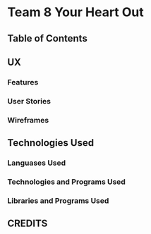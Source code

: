 # Team 8 Your Heart Out

## Table of Contents

## UX

### Features

### User Stories

### Wireframes

## Technologies Used

### Languases Used

### Technologies and Programs Used

### Libraries and Programs Used

## CREDITS
